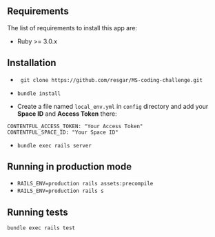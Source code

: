 ## Requirements
The list of requirements to install this app are:
* Ruby >= 3.0.x

## Installation
* `` git clone https://github.com/resgar/MS-coding-challenge.git``
* `` bundle install ``

* Create a file named ```local_env.yml``` in ```config``` directory and add your **Space ID** and **Access Token** there:
```
CONTENTFUL_ACCESS_TOKEN: "Your Access Token"
CONTENTFUL_SPACE_ID: "Your Space ID"
```

* `` bundle exec rails server ``

## Running in production mode
* `` RAILS_ENV=production rails assets:precompile ``
* `` RAILS_ENV=production rails s ``

## Running tests
```
bundle exec rails test
```
